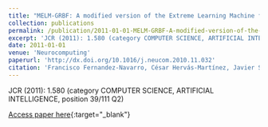 ```yaml
---
title: "MELM-GRBF: A modified version of the Extreme Learning Machine for Generalized Radial Basis Function Neural Networks"
collection: publications
permalink: /publication/2011-01-01-MELM-GRBF-A-modified-version-of-the-Extreme-Learning-Machine-for-Generalized-Radial-Basis-Function-Neural-Networks
excerpt: 'JCR (2011): 1.580 (category COMPUTER SCIENCE, ARTIFICIAL INTELLIGENCE, position 39/111 Q2)'
date: 2011-01-01
venue: 'Neurocomputing'
paperurl: 'http://dx.doi.org/10.1016/j.neucom.2010.11.032'
citation: 'Francisco Fernandez-Navarro, César Hervás-Martínez, Javier Sánchez-Monedero, **Pedro Antonio Gutiérrez, **&quot;MELM-GRBF: A modified version of the Extreme Learning Machine for Generalized Radial Basis Function Neural Networks.&quot; Neurocomputing, Vol. 74, 2011, pp.2502-2510.'
---
```

JCR (2011): 1.580 (category COMPUTER SCIENCE, ARTIFICIAL INTELLIGENCE, position 39/111 Q2)

[Access paper here](http://dx.doi.org/10.1016/j.neucom.2010.11.032){:target="_blank"}
